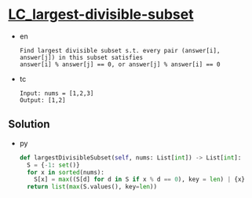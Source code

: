 # [LC_largest-divisible-subset](https://leetcode.com/problems/largest-divisible-subset)

* en

  ```en
  Find largest divisible subset s.t. every pair (answer[i], answer[j]) in this subset satisfies
  answer[i] % answer[j] == 0, or answer[j] % answer[i] == 0
  ```

* tc

  ```tc
  Input: nums = [1,2,3]
  Output: [1,2]
  ```

## Solution

* py

  ```py
  def largestDivisibleSubset(self, nums: List[int]) -> List[int]:
    S = {-1: set()}
    for x in sorted(nums):
      S[x] = max((S[d] for d in S if x % d == 0), key = len) | {x}
    return list(max(S.values(), key=len))
  ```

